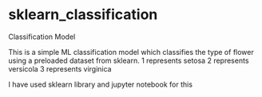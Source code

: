 # sklearn_classification
Classification Model

This is a simple ML classification model which classifies the type of flower using a preloaded dataset from sklearn.
1 represents setosa
2 represents versicola
3 represents virginica

I have used sklearn library and jupyter notebook for this
